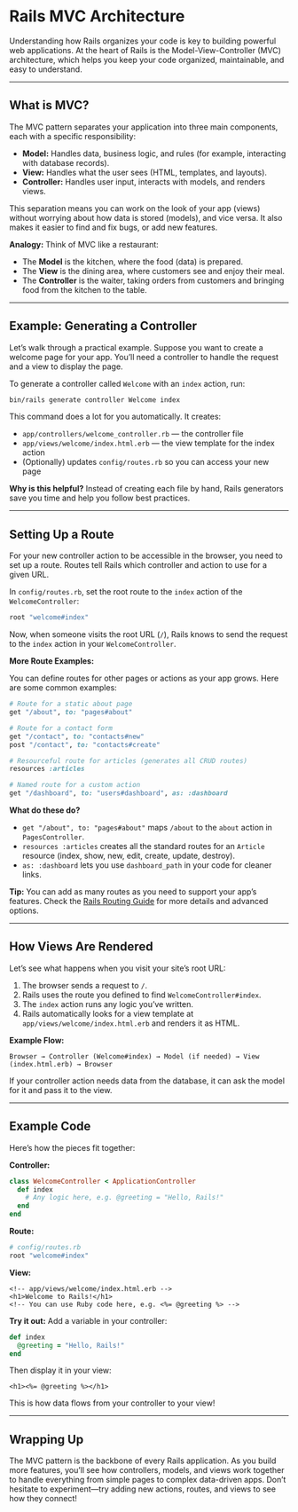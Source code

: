 # Rails MVC Architecture

Understanding how Rails organizes your code is key to building powerful web applications. At the heart of Rails is the Model-View-Controller (MVC) architecture, which helps you keep your code organized, maintainable, and easy to understand.

---

## What is MVC?

The MVC pattern separates your application into three main components, each with a specific responsibility:

- **Model:** Handles data, business logic, and rules (for example, interacting with database records).
- **View:** Handles what the user sees (HTML, templates, and layouts).
- **Controller:** Handles user input, interacts with models, and renders views.

This separation means you can work on the look of your app (views) without worrying about how data is stored (models), and vice versa. It also makes it easier to find and fix bugs, or add new features.

**Analogy:**
Think of MVC like a restaurant:
- The **Model** is the kitchen, where the food (data) is prepared.
- The **View** is the dining area, where customers see and enjoy their meal.
- The **Controller** is the waiter, taking orders from customers and bringing food from the kitchen to the table.

---

## Example: Generating a Controller

Let’s walk through a practical example. Suppose you want to create a welcome page for your app. You’ll need a controller to handle the request and a view to display the page.

To generate a controller called `Welcome` with an `index` action, run:

```sh
bin/rails generate controller Welcome index
```

This command does a lot for you automatically. It creates:
- `app/controllers/welcome_controller.rb` — the controller file
- `app/views/welcome/index.html.erb` — the view template for the index action
- (Optionally) updates `config/routes.rb` so you can access your new page

**Why is this helpful?**
Instead of creating each file by hand, Rails generators save you time and help you follow best practices.

---


## Setting Up a Route

For your new controller action to be accessible in the browser, you need to set up a route. Routes tell Rails which controller and action to use for a given URL.

In `config/routes.rb`, set the root route to the `index` action of the `WelcomeController`:

```ruby
root "welcome#index"
```

Now, when someone visits the root URL (`/`), Rails knows to send the request to the `index` action in your `WelcomeController`.

**More Route Examples:**

You can define routes for other pages or actions as your app grows. Here are some common examples:

```ruby
# Route for a static about page
get "/about", to: "pages#about"

# Route for a contact form
get "/contact", to: "contacts#new"
post "/contact", to: "contacts#create"

# Resourceful route for articles (generates all CRUD routes)
resources :articles

# Named route for a custom action
get "/dashboard", to: "users#dashboard", as: :dashboard
```

**What do these do?**
- `get "/about", to: "pages#about"` maps `/about` to the `about` action in `PagesController`.
- `resources :articles` creates all the standard routes for an `Article` resource (index, show, new, edit, create, update, destroy).
- `as: :dashboard` lets you use `dashboard_path` in your code for cleaner links.

**Tip:**
You can add as many routes as you need to support your app’s features. Check the [Rails Routing Guide](https://guides.rubyonrails.org/routing.html) for more details and advanced options.

---

## How Views Are Rendered

Let’s see what happens when you visit your site’s root URL:
1. The browser sends a request to `/`.
2. Rails uses the route you defined to find `WelcomeController#index`.
3. The `index` action runs any logic you’ve written.
4. Rails automatically looks for a view template at `app/views/welcome/index.html.erb` and renders it as HTML.

**Example Flow:**

```
Browser → Controller (Welcome#index) → Model (if needed) → View (index.html.erb) → Browser
```

If your controller action needs data from the database, it can ask the model for it and pass it to the view.

---

## Example Code

Here’s how the pieces fit together:

**Controller:**
```ruby
class WelcomeController < ApplicationController
  def index
    # Any logic here, e.g. @greeting = "Hello, Rails!"
  end
end
```

**Route:**
```ruby
# config/routes.rb
root "welcome#index"
```

**View:**
```erb
<!-- app/views/welcome/index.html.erb -->
<h1>Welcome to Rails!</h1>
<!-- You can use Ruby code here, e.g. <%= @greeting %> -->
```

**Try it out:**
Add a variable in your controller:

```ruby
def index
  @greeting = "Hello, Rails!"
end
```

Then display it in your view:

```erb
<h1><%= @greeting %></h1>
```

This is how data flows from your controller to your view!

---

## Wrapping Up

The MVC pattern is the backbone of every Rails application. As you build more features, you’ll see how controllers, models, and views work together to handle everything from simple pages to complex data-driven apps. Don’t hesitate to experiment—try adding new actions, routes, and views to see how they connect!
